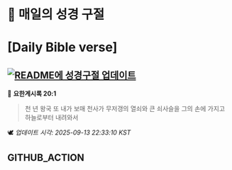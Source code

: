 # 🙏 매일의 성경 구절
# [Daily Bible verse]
## [![README에 성경구절 업데이트](https://github.com/DONGSUKA/first_test/actions/workflows/update-readme-bible.yml/badge.svg)](https://github.com/DONGSUKA/first_test/actions/workflows/update-readme-bible.yml)
<!-- START_BIBLE_VERSE -->
📖 **요한계시록 20:1**
> 천 년 왕국 또 내가 보매 천사가 무저갱의 열쇠와 큰 쇠사슬을 그의 손에 가지고 하늘로부터 내려와서

🕊️ _업데이트 시각: 2025-09-13 22:33:10 KST_
  <!-- END_BIBLE_VERSE -->
## GITHUB_ACTION
